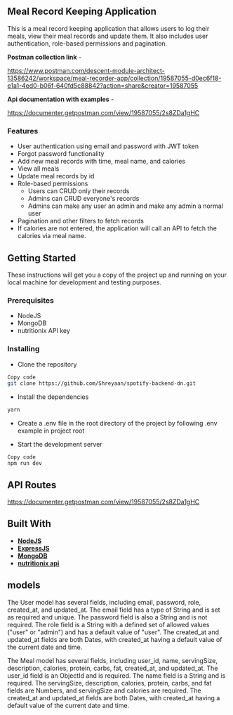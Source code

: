 ## **Meal Record Keeping Application**

This is a meal record keeping application that allows users to log their meals, view their meal records and update them. It also includes user authentication, role-based permissions and pagination.


**Postman collection link** -

https://www.postman.com/descent-module-architect-13586242/workspace/meal-recorder-app/collection/19587055-d0ec6f18-e1a1-4ed0-b06f-640fd5c88842?action=share&creator=19587055

**Api documentation with examples** -

 https://documenter.getpostman.com/view/19587055/2s8ZDa1gHC

### **Features**

- User authentication using email and password with JWT token
- Forgot password functionality
- Add new meal records with time, meal name, and calories
- View all meals
- Update meal records by id
- Role-based permissions
    - Users can CRUD only their records
    - Admins can CRUD everyone's records
    - Admins can make any user an admin and make any admin a normal user
- Pagination and other filters to fetch records
- If calories are not entered, the application will call an API to fetch the calories via meal name.

## **Getting Started**

These instructions will get you a copy of the project up and running on your local machine for development and testing purposes.

### **Prerequisites**

- NodeJS
- MongoDB
- nutritionix API key

### **Installing**

- Clone the repository

```bash
Copy code
git clone https://github.com/Shreyaan/spotify-backend-dn.git
```

- Install the dependencies

```bash
yarn
```

- Create a .env file in the root directory of the project by following .env example in project root

- Start the development server

```
Copy code
npm run dev
```

## **API Routes**
https://documenter.getpostman.com/view/19587055/2s8ZDa1gHC

## **Built With** 

- **[NodeJS](https://nodejs.org/)**
- **[ExpressJS](https://expressjs.com/)**
- **[MongoDB](https://www.mongodb.com/)**
- **[nutritionix api](https://www.nutritionix.com/business/api)**


## **models**

The User model has several fields, including email, password, role, created_at, and updated_at. The email field has a type of String and is set as required and unique. The password field is also a String and is not required. The role field is a String with a defined set of allowed values ("user" or "admin") and has a default value of "user". The created_at and updated_at fields are both Dates, with created_at having a default value of the current date and time.

The Meal model has several fields, including user_id, name, servingSize, description, calories, protein, carbs, fat, created_at, and updated_at. The user_id field is an ObjectId and is required. The name field is a String and is required. The servingSize, description, calories, protein, carbs, and fat fields are Numbers, and servingSize and calories are required. The created_at and updated_at fields are both Dates, with created_at having a default value of the current date and time.
